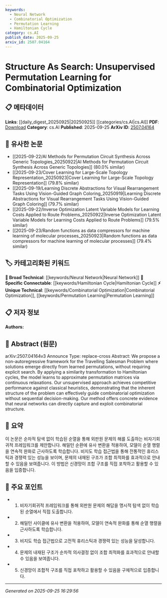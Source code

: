 ```yaml
---
keywords:
  - Neural Network
  - Combinatorial Optimization
  - Permutation Learning
  - Hamiltonian Cycle
category: cs.AI
publish_date: 2025-09-25
arxiv_id: 2507.04164
---
```


<!-- KEYWORD_LINKING_METADATA:
{
  "processed_timestamp": "2025-09-25T16:29:56.044187",
  "vocabulary_version": "1.0",
  "selected_keywords": [
    "Neural Network",
    "Combinatorial Optimization",
    "Permutation Learning",
    "Hamiltonian Cycle"
  ],
  "rejected_keywords": [],
  "similarity_scores": {
    "Neural Network": 0.78,
    "Combinatorial Optimization": 0.79,
    "Permutation Learning": 0.74,
    "Hamiltonian Cycle": 0.77
  },
  "extraction_method": "AI_prompt_based",
  "budget_applied": true,
  "candidates_json": {
    "candidates": [
      {
        "surface": "Neural Networks",
        "canonical": "Neural Network",
        "aliases": [
          "NN",
          "Neural Net"
        ],
        "category": "broad_technical",
        "rationale": "Neural networks are central to the proposed method, capturing combinatorial structures directly.",
        "novelty_score": 0.45,
        "connectivity_score": 0.88,
        "specificity_score": 0.65,
        "link_intent_score": 0.78
      },
      {
        "surface": "Combinatorial Optimization",
        "canonical": "Combinatorial Optimization",
        "aliases": [
          "Combinatorial Problem Solving"
        ],
        "category": "unique_technical",
        "rationale": "The paper focuses on solving combinatorial optimization problems using learned permutations.",
        "novelty_score": 0.72,
        "connectivity_score": 0.65,
        "specificity_score": 0.82,
        "link_intent_score": 0.79
      },
      {
        "surface": "Permutation Learning",
        "canonical": "Permutation Learning",
        "aliases": [
          "Learning Permutations"
        ],
        "category": "unique_technical",
        "rationale": "Permutation learning is a novel approach central to the paper's methodology.",
        "novelty_score": 0.78,
        "connectivity_score": 0.59,
        "specificity_score": 0.85,
        "link_intent_score": 0.74
      },
      {
        "surface": "Hamiltonian Cycles",
        "canonical": "Hamiltonian Cycle",
        "aliases": [
          "Hamiltonian Circuit"
        ],
        "category": "specific_connectable",
        "rationale": "Hamiltonian cycles are used in the paper to transform and solve the optimization problem.",
        "novelty_score": 0.65,
        "connectivity_score": 0.72,
        "specificity_score": 0.79,
        "link_intent_score": 0.77
      }
    ],
    "ban_list_suggestions": [
      "method",
      "performance"
    ]
  },
  "decisions": [
    {
      "candidate_surface": "Neural Networks",
      "resolved_canonical": "Neural Network",
      "decision": "linked",
      "scores": {
        "novelty": 0.45,
        "connectivity": 0.88,
        "specificity": 0.65,
        "link_intent": 0.78
      }
    },
    {
      "candidate_surface": "Combinatorial Optimization",
      "resolved_canonical": "Combinatorial Optimization",
      "decision": "linked",
      "scores": {
        "novelty": 0.72,
        "connectivity": 0.65,
        "specificity": 0.82,
        "link_intent": 0.79
      }
    },
    {
      "candidate_surface": "Permutation Learning",
      "resolved_canonical": "Permutation Learning",
      "decision": "linked",
      "scores": {
        "novelty": 0.78,
        "connectivity": 0.59,
        "specificity": 0.85,
        "link_intent": 0.74
      }
    },
    {
      "candidate_surface": "Hamiltonian Cycles",
      "resolved_canonical": "Hamiltonian Cycle",
      "decision": "linked",
      "scores": {
        "novelty": 0.65,
        "connectivity": 0.72,
        "specificity": 0.79,
        "link_intent": 0.77
      }
    }
  ]
}
-->

# Structure As Search: Unsupervised Permutation Learning for Combinatorial Optimization

## 📋 메타데이터

**Links**: [[daily_digest_20250925|20250925]] [[categories/cs.AI|cs.AI]]
**PDF**: [Download](https://arxiv.org/pdf/2507.04164.pdf)
**Category**: cs.AI
**Published**: 2025-09-25
**ArXiv ID**: [2507.04164](https://arxiv.org/abs/2507.04164)

## 🔗 유사한 논문
- [[2025-09-22/AI Methods for Permutation Circuit Synthesis Across Generic Topologies_20250922|AI Methods for Permutation Circuit Synthesis Across Generic Topologies]] (80.0% similar)
- [[2025-09-23/Cover Learning for Large-Scale Topology Representation_20250923|Cover Learning for Large-Scale Topology Representation]] (79.8% similar)
- [[2025-09-19/Learning Discrete Abstractions for Visual Rearrangement Tasks Using Vision-Guided Graph Coloring_20250919|Learning Discrete Abstractions for Visual Rearrangement Tasks Using Vision-Guided Graph Coloring]] (79.7% similar)
- [[2025-09-22/Inverse Optimization Latent Variable Models for Learning Costs Applied to Route Problems_20250922|Inverse Optimization Latent Variable Models for Learning Costs Applied to Route Problems]] (79.5% similar)
- [[2025-09-23/Random functions as data compressors for machine learning of molecular processes_20250923|Random functions as data compressors for machine learning of molecular processes]] (79.4% similar)

## 🏷️ 카테고리화된 키워드
**🧠 Broad Technical**: [[keywords/Neural Network|Neural Network]]
**🔗 Specific Connectable**: [[keywords/Hamiltonian Cycle|Hamiltonian Cycle]]
**⚡ Unique Technical**: [[keywords/Combinatorial Optimization|Combinatorial Optimization]], [[keywords/Permutation Learning|Permutation Learning]]

## 📋 저자 정보

**Authors:** 

## 📄 Abstract (원문)

arXiv:2507.04164v3 Announce Type: replace-cross 
Abstract: We propose a non-autoregressive framework for the Travelling Salesman Problem where solutions emerge directly from learned permutations, without requiring explicit search. By applying a similarity transformation to Hamiltonian cycles, the model learns to approximate permutation matrices via continuous relaxations. Our unsupervised approach achieves competitive performance against classical heuristics, demonstrating that the inherent structure of the problem can effectively guide combinatorial optimization without sequential decision-making. Our method offers concrete evidence that neural networks can directly capture and exploit combinatorial structure.

## 📝 요약

이 논문은 순차적 탐색 없이 학습된 순열을 통해 외판원 문제의 해를 도출하는 비자기회귀적 프레임워크를 제안합니다. 해밀턴 순환에 유사 변환을 적용하여, 모델이 순열 행렬을 연속적 완화로 근사하도록 학습합니다. 비지도 학습 접근법을 통해 전통적인 휴리스틱과 경쟁력 있는 성능을 보이며, 문제의 내재된 구조가 조합 최적화를 효과적으로 안내할 수 있음을 보여줍니다. 이 방법은 신경망이 조합 구조를 직접 포착하고 활용할 수 있음을 입증합니다.

## 🎯 주요 포인트

- 1. 비자기회귀적 프레임워크를 통해 외판원 문제의 해답을 명시적 탐색 없이 학습된 순열에서 직접 도출합니다.
- 2. 해밀턴 사이클에 유사 변환을 적용하여, 모델이 연속적 완화를 통해 순열 행렬을 근사하도록 학습합니다.
- 3. 비지도 학습 접근법으로 고전적 휴리스틱과 경쟁력 있는 성능을 달성합니다.
- 4. 문제의 내재된 구조가 순차적 의사결정 없이 조합 최적화를 효과적으로 안내할 수 있음을 보여줍니다.
- 5. 신경망이 조합적 구조를 직접 포착하고 활용할 수 있음을 구체적으로 입증합니다.


---

*Generated on 2025-09-25 16:29:56*